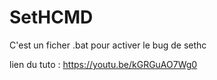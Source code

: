 # SetHCMD
C'est un ficher .bat pour activer le bug de sethc

lien du tuto : https://youtu.be/kGRGuAO7Wg0
